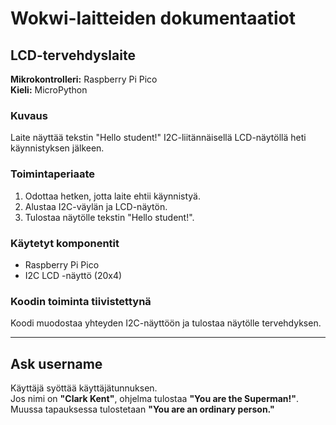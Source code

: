 # Wokwi-laitteiden dokumentaatiot

## LCD-tervehdyslaite

**Mikrokontrolleri:** Raspberry Pi Pico  
**Kieli:** MicroPython  

### Kuvaus
Laite näyttää tekstin "Hello student!" I2C-liitännäisellä LCD-näytöllä heti käynnistyksen jälkeen.

### Toimintaperiaate
1. Odottaa hetken, jotta laite ehtii käynnistyä.  
2. Alustaa I2C-väylän ja LCD-näytön.  
3. Tulostaa näytölle tekstin "Hello student!".

### Käytetyt komponentit
- Raspberry Pi Pico  
- I2C LCD -näyttö (20x4)

### Koodin toiminta tiivistettynä
Koodi muodostaa yhteyden I2C-näyttöön ja tulostaa näytölle tervehdyksen.

---

## Ask username
Käyttäjä syöttää käyttäjätunnuksen.  
Jos nimi on **"Clark Kent"**, ohjelma tulostaa **"You are the Superman!"**.  
Muussa tapauksessa tulostetaan **"You are an ordinary person."**


